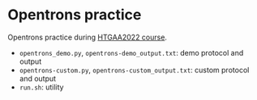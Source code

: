 # Opentrons practice

Opentrons practice during [HTGAA2022 course](https://htgaa2022.notion.site/htgaa2022/HTGAA-2022-d39e5560ad83483ab87d415f085b60c6).

- `opentrons_demo.py`, `opentrons-demo_output.txt`: demo protocol and output
- `opentrons-custom.py`, `opentrons-custom_output.txt`: custom protocol and output
- `run.sh`: utility